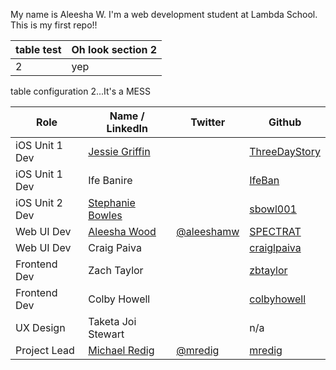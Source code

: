 My name is Aleesha W. I'm a web development student at Lambda School. This is my first repo!!

|table test| Oh look section 2|
|----------|------------------|
|    2     |      yep         |


table configuration 2...It's a MESS 

|     Role       |      Name / LinkedIn     |     Twitter        |      Github    |
|----------------|--------------------------|--------------------|----------------|
|iOS Unit 1 Dev  |[Jessie Griffin](https://www.linkedin.com/in/jessie-ann-griffin/)||[ThreeDayStory](https://github.com/ThreeDayStory)|
|iOS Unit 1 Dev  |Ife Banire||[IfeBan](https://github.com/IfeBan)|
|  iOS Unit 2 Dev|[Stephanie Bowles](https://www.linkedin.com/in/stephanie-bowles-a5376261/)||[sbowl001](https://github.com/sbowl001)|
|     Web UI Dev |[Aleesha Wood](https://www.linkedin.com/in/aleesha-wood/)|[@aleeshamw](https://twitter.com/aleeshamw)|[SPECTRAT](https://github.com/SPECTRAT)|
|Web UI Dev|Craig Paiva||[craiglpaiva](https://github.com/craiglpaiva)|
|Frontend Dev|Zach Taylor||[zbtaylor](https://github.com/zbtaylor)|
|Frontend Dev|Colby Howell||[colbyhowell](https://github.com/colbyhowell)|
|UX Design|Taketa Joi Stewart||n/a|
|Project Lead|[Michael Redig](https://www.linkedin.com/in/michael-redig/)|[@mredig](https://twitter.com/mredig)|[mredig](https://github.com/mredig)|
